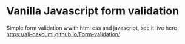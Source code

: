 # Vanilla Javascript form validation

Simple form validation wwith html css and javascript, see it live here https://ali-dakoumi.github.io/Form-validation/
